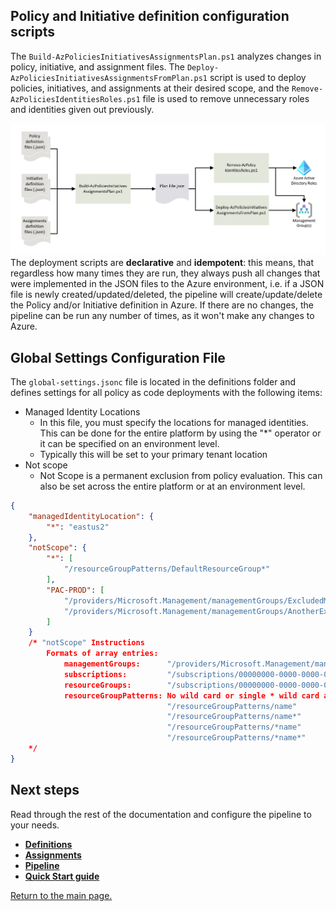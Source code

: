 ## Policy and Initiative definition configuration scripts

The `Build-AzPoliciesInitiativesAssignmentsPlan.ps1` analyzes changes in policy, initiative, and assignment files. The  `Deploy-AzPoliciesInitiativesAssignmentsFromPlan.ps1` script is used to deploy policies, initiatives, and assignments at their desired scope, and the `Remove-AzPoliciesIdentitiesRoles.ps1` file is used to remove unnecessary roles and identities given out previously.

![image.png](./images/FileProcessing.png)
The deployment scripts are **declarative** and **idempotent**: this means, that regardless how many times they are run, they always push all changes that were implemented in the JSON files to the Azure environment, i.e. if a JSON file is newly created/updated/deleted, the pipeline will create/update/delete the Policy and/or Initiative definition in Azure. If there are no changes, the pipeline can be run any number of times, as it won't make any changes to Azure.

## Global Settings Configuration File

The `global-settings.jsonc` file is located in the definitions folder and defines settings for all policy as code deployments with the following items:
- Managed Identity Locations
    + In this file, you must specify the locations for managed identities. This can be done for the entire platform by using the "*" operator or it can be specified on an environment level.
    + Typically this will be set to your primary tenant location
- Not scope
    + Not Scope is a permanent exclusion from policy evaluation. This can also be set across the entire platform or at an environment level.
```json
{
    "managedIdentityLocation": {
        "*": "eastus2"
    },
    "notScope": {
        "*": [
            "/resourceGroupPatterns/DefaultResourceGroup*"
        ],
        "PAC-PROD": [
            "/providers/Microsoft.Management/managementGroups/ExcludedMG",
            "/providers/Microsoft.Management/managementGroups/AnotherExcludedMG"
        ]
    }
    /* "notScope" Instructions
        Formats of array entries:
            managementGroups:      "/providers/Microsoft.Management/managementGroups/myManagementGroupId"
            subscriptions:         "/subscriptions/00000000-0000-0000-000000000000"
            resourceGroups:        "/subscriptions/00000000-0000-0000-000000000000/resourceGroups/myResourceGroup"
            resourceGroupPatterns: No wild card or single * wild card at beginning or end of name or both; wild card in middle is invalid
                                   "/resourceGroupPatterns/name"
                                   "/resourceGroupPatterns/name*"
                                   "/resourceGroupPatterns/*name"
                                   "/resourceGroupPatterns/*name*"
    */
}
```
## Next steps
Read through the rest of the documentation and configure the pipeline to your needs.

- **[Definitions](./Definitions.md)**
- **[Assignments](./Assignments.md)**
- **[Pipeline](./Pipeline.md)**
- **[Quick Start guide](../readme.md)**

[Return to the main page.](../readme.md)